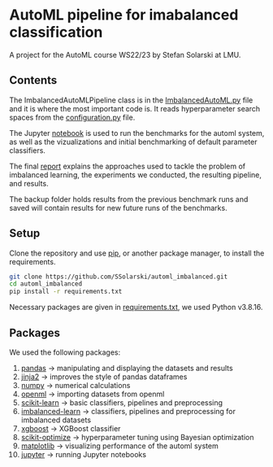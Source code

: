 # AutoML pipeline for imabalanced classification

A project for the AutoML course WS22/23 by Stefan Solarski at LMU.

## Contents

The ImbalancedAutoMLPipeline class is in the [ImbalancedAutoML.py](https://github.com/SSolarski/automl_imbalanced/blob/7cd18d49a254414d3b69790a5b0c0b4a4f4aff65/ImbalancedAutoML.py) file and it is where the most important code is. It reads hyperparameter search spaces from the [configuration.py](https://github.com/SSolarski/automl_imbalanced/blob/7cd18d49a254414d3b69790a5b0c0b4a4f4aff65/configuration.py) file. 

The Jupyter [notebook](https://github.com/SSolarski/automl_imbalanced/blob/7cd18d49a254414d3b69790a5b0c0b4a4f4aff65/notebook.ipynb) is used to run the benchmarks for the automl system, as well as the vizualizations and initial benchmarking of default parameter classifiers. 

The final [report](https://github.com/SSolarski/automl_imbalanced/blob/7cd18d49a254414d3b69790a5b0c0b4a4f4aff65/Stefan%20Solarski%20Report%20AutoML.pdf) explains the approaches used to tackle the problem of imbalanced learning, the experiments we conducted, the resulting pipeline, and results.

The backup folder holds results from the previous benchmark runs and saved will contain results for new future runs of the benchmarks.

## Setup

Clone the repository and use [pip](https://pip.pypa.io/en/stable/), or another package manager, to install the requirements.

```bash
git clone https://github.com/SSolarski/automl_imbalanced.git
cd automl_imbalanced
pip install -r requirements.txt
```

Necessary packages are given in [requirements.txt](https://github.com/SSolarski/automl_imbalanced/blob/7cd18d49a254414d3b69790a5b0c0b4a4f4aff65/requirements.txt), we used Python v3.8.16.

## Packages

We used the following packages:

1. [pandas](https://pandas.pydata.org/docs/index.html) -> manipulating and displaying the datasets and results
1. [jinja2](https://jinja.palletsprojects.com/en/3.1.x/) -> improves the style of pandas dataframes
1. [numpy](https://numpy.org/doc/) -> numerical calculations
1. [openml](https://docs.openml.org/) -> importing datasets from openml
1. [scikit-learn](https://scikit-learn.org/stable/user_guide.html) -> basic classifiers, pipelines and preprocessing
1. [imbalanced-learn](https://imbalanced-learn.org/stable/) -> classifiers, pipelines and preprocessing for imbalanced datasets
1. [xgboost](https://xgboost.readthedocs.io/en/stable/) -> XGBoost classifier
1. [scikit-optimize](https://scikit-optimize.github.io/stable/) -> hyperparameter tuning using Bayesian optimization
1. [matplotlib](https://matplotlib.org/stable/index.html) -> visualizing performance of the automl system
1. [jupyter](https://docs.jupyter.org/en/latest/) -> running Jupyter notebooks
